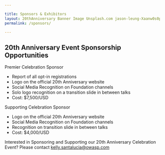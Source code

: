 ```yaml
---

title: Sponsors & Exhibitors
layout: 20thAnniversary Banner Image Unsplash.com jason-leung-Xaanw0s0pMk-unsplash.jpg
permalink: /sponsors/

---
```


## 20th Anniversary Event Sponsorship Opportunities 

Premier Celebration Sponsor
 * Report of all opt-in registrations 
 * Logo on the official 20th Anniversary website
 * Social Media Recognition on Foundation channels
 * Solo logo recognition on a transition slide in between talks
 * Cost: $7,500/USD

Supporting Celebration Sponsor
 * Logo on the official 20th Anniversary website
 * Social Media Recognition on Foundation channels
 * Recognition on transition slide in between talks
 * Cost: $4,000/USD

Interested in Sponsoring and Supporting our 20th Anniversary Celebration Event? Please contact <kelly.santalucia@owasp.com> 
